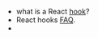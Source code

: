 - what is a React [hook](https://reactjs.org/docs/hooks-state.html)?
- React hooks [FAQ](https://reactjs.org/docs/hooks-faq.html#how-does-react-associate-hook-calls-with-components).
- 